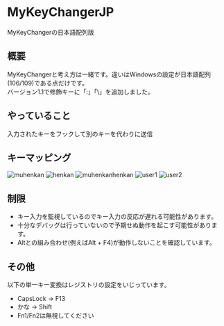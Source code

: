 # MyKeyChangerJP
MyKeyChangerの日本語配列版


## 概要
MyKeyChangerと考え方は一緒です。違いはWindowsの設定が日本語配列(106/109)である点だけです。  
バージョン1.1で修飾キーに「:」「\」を追加しました。


## やっていること
入力されたキーをフックして別のキーを代わりに送信


## キーマッピング
![muhenkan](https://user-images.githubusercontent.com/31182578/36090214-d99eb6dc-1022-11e8-8848-39de832a4d23.jpg)
![henkan](https://user-images.githubusercontent.com/31182578/36093173-30cea110-102d-11e8-8cd6-1234811938fa.jpg)
![muhenkanhenkan](https://user-images.githubusercontent.com/31182578/36090385-8e069554-1023-11e8-8381-0d58a42d137d.jpg)
![user1](https://user-images.githubusercontent.com/31182578/36093184-4104d7a2-102d-11e8-9733-828d52f94bed.jpg)
![user2](https://user-images.githubusercontent.com/31182578/36090399-9d3e64ca-1023-11e8-9b3a-ddaf595820c2.jpg)


## 制限
* キー入力を監視しているのでキー入力の反応が遅れる可能性があります。 
* 十分なデバッグは行っていないので予期せぬ動作を起こす可能性があります。
* Altとの組み合わせ(例えばAlt + F4)が動作しないことを確認しています。


## その他
以下の単一キー変換はレジストリの設定をいじっています。
* CapsLock → F13
* かな → Shift
* Fn1/Fn2は無視してください